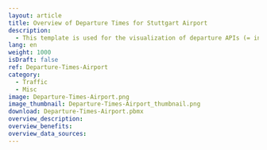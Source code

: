 ```yaml
---
layout: article
title: Overview of Departure Times for Stuttgart Airport
description: 
  - This template is used for the visualization of departure APIs (= interfaces) of Stuttgart Airport. Three terminals with the current flight times as well as an overview of further flights in the following two hours and delays are visualized.
lang: en
weight: 1000
isDraft: false
ref: Departure-Times-Airport
category:
  - Traffic
  - Misc
image: Departure-Times-Airport.png
image_thumbnail: Departure-Times-Airport_thumbnail.png
download: Departure-Times-Airport.pbmx
overview_description:
overview_benefits:
overview_data_sources:
---
```

